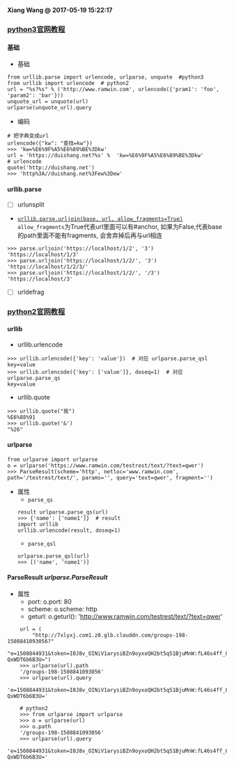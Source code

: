 **Xiang Wang @ 2017-05-19 15:22:17**

### [python3官网教程](https://docs.python.org/3.6/library/urllib.parse.html)
#### 基础
* 基础
```
from urllib.parse import urlencode, urlparse, unquote  #python3
from urllib import urlencode  # python2
url = "%s?%s" % ('http://www.ramwin.com', urlencode({'pram1': 'foo', 'param2': 'bar'}))
unquote_url = unquote(url)
urlparse(unquote_url).query
```

* 编码
```
# 把字典变成url
urlencode({"kw": "查找=kw"})
>>> 'kw=%E6%9F%A5%E6%89%BE%3Dkw'
url = 'https://duishang.net?%s' %  'kw=%E6%9F%A5%E6%89%BE%3Dkw'
# urlencode
quote('http://duishang.net')
>>> 'http%3A//duishang.net%3Few%3Dew'
```

#### urllib.parse
* [ ] urlunsplit
* [`urllib.parse.urljoin(base, url, allow_fragments=True)`](https://docs.python.org/3.6/library/urllib.parse.html#urllib.parse.urljoin)  
`allow_fragments`为True代表url里面可以有#anchor, 如果为False,代表base的path里面不能有fragments, 会舍弃掉后再与url相连
```
>>> parse.urljoin('https://localhost/1/2', '3')
'https://localhost/1/3'
>>> parse.urljoin('https://localhost/1/2/', '3')
'https://localhost/1/2/3/'
>>> parse.urljoin('https://localhost/1/2/', '/3')
'https://localhost/3'
```
* [ ] urldefrag

### [python2官网教程](https://docs.python.org/2/library/urlparse.html)
#### urllib
* urllib.urlencode
```
>>> urllib.urlencode({'key': 'value'})  # 对应 urlparse.parse_qsl
key=value
>>> urllib.urlencode({'key': ['value']}, doseq=1)  # 对应 urlparse.parse_qs
key=value
```

* urllib.quote
```
>>> urllib.quote("我")
%E6%88%91
>>> urllib.quote('&')
"%26"
```

#### urlparse
```
from urlparse import urlparse
o = urlparse('https://www.ramwin.com/testrest/text/?text=qwer')
>>> ParseResult(scheme='http', netloc='www.ramwin.com', path='/testrest/text/', params='', query='text=qwer', fragment='')
```
* 属性
    * `parse_qs`
    ```
    result urlparse.parse_qs(url)
    >>> {'name': ['name1']}  # result
    import urllib
    urllib.urlencode(result, doseq=1)
    ```
    * `parse_qsl`
    ```
    urlparse.parse_qsl(url)
    >>> [('name', 'name1')]
    ```


#### ParseResult *urlparse.ParseResult*
* 属性
    * port: o.port: 80
    * scheme: o.scheme: http
    * geturl: o.geturl(): 'http://www.ramwin.com/testrest/text/?text=qwer'

```
    url = (
        "http://7xlyxj.com1.z0.glb.clouddn.com/groups-198-1508841093056?"
        "e=1508844931&token=I0J8v_OINiV1arysiBZn9oyxoQH2bt5q51BjuMnW:fL46s4ff_8wiNFm-QxWDT6b6B3U=")
    >>> urlparse(url).path
    '/groups-198-1508841093056'
    >>> urlparse(url).query
    'e=1508844931&token=I0J8v_OINiV1arysiBZn9oyxoQH2bt5q51BjuMnW:fL46s4ff_8wiNFm-QxWDT6b6B3U='

    # python2
    >>> from urlparse import urlparse
    >>> o = urlparse(url)
    >>> o.path
    '/groups-198-1508841093056'
    >>> urlparse(url).query
    'e=1508844931&token=I0J8v_OINiV1arysiBZn9oyxoQH2bt5q51BjuMnW:fL46s4ff_8wiNFm-QxWDT6b6B3U='
```
